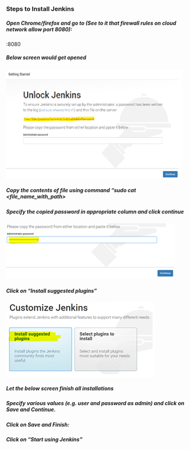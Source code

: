 ### Steps to Install Jenkins

#####	Open Chrome/firefox and go to (See to it that firewall rules on cloud  network allow port 8080):

<public IP of VM>:8080

#####	Below screen would get opened

![Unlock Jenkins](images/UnlockJenkins.png)

#####	Copy the contents of file using command “sudo cat <file_name_with_path> 

#####	Specify the copied password in appropriate column and click continue
![Specify Password](images/CopyPassword.png)
 
#####	Click on “Install suggested plugins”
![Install Plugins](images/InstallPlugins.png)

#####		Let the below screen finish all installations
 

#####	Specify various values (e.g. user and password as admin) and click on Save and Continue. 
 

#####		Click on Save and Finish:

 

#####		Click on “Start using Jenkins”
